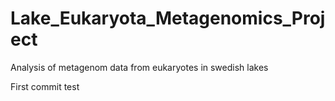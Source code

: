 # Lake_Eukaryota_Metagenomics_Project
Analysis of metagenom data from eukaryotes in swedish lakes


First commit test